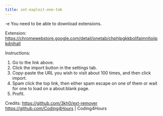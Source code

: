 ```yaml
---
title: sot-exploit-one-tab
---
```


-e 
You need to be able to download extensions.

Extension:
https://chromewebstore.google.com/detail/onetab/chphlpgkkbolifaimnlloiipkdnihall

Instructions:
1. Go to the link above.
2. Click the import button in the settings tab.
3. Copy-paste the URL you wish to visit about 100 times, and then click import.
4. Spam click the top link, then either spam escape on one of them or wait for one to load on a about:blank page.
5. Profit.

Credits:
https://github.com/3kh0/ext-remover
https://github.com/Coding4Hours | Coding4Hours
